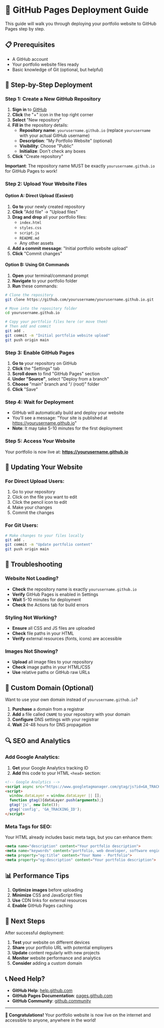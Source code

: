 # 🚀 GitHub Pages Deployment Guide

This guide will walk you through deploying your portfolio website to GitHub Pages step by step.

## 📋 Prerequisites

- A GitHub account
- Your portfolio website files ready
- Basic knowledge of Git (optional, but helpful)

## 🔧 Step-by-Step Deployment

### Step 1: Create a New GitHub Repository

1. **Sign in** to [GitHub](https://github.com)
2. **Click** the "+" icon in the top right corner
3. **Select** "New repository"
4. **Fill in** the repository details:
   - **Repository name**: `yourusername.github.io` (replace `yourusername` with your actual GitHub username)
   - **Description**: "My Portfolio Website" (optional)
   - **Visibility**: Choose "Public"
   - **Initialize**: Don't check any boxes
5. **Click** "Create repository"

**Important**: The repository name MUST be exactly `yourusername.github.io` for GitHub Pages to work!

### Step 2: Upload Your Website Files

#### Option A: Direct Upload (Easiest)

1. **Go to** your newly created repository
2. **Click** "Add file" → "Upload files"
3. **Drag and drop** all your portfolio files:
   - `index.html`
   - `styles.css`
   - `script.js`
   - `README.md`
   - Any other assets
4. **Add a commit message**: "Initial portfolio website upload"
5. **Click** "Commit changes"

#### Option B: Using Git Commands

1. **Open** your terminal/command prompt
2. **Navigate** to your portfolio folder
3. **Run** these commands:

```bash
# Clone the repository
git clone https://github.com/yourusername/yourusername.github.io.git

# Move into the repository folder
cd yourusername.github.io

# Copy your portfolio files here (or move them)
# Then add and commit
git add .
git commit -m "Initial portfolio website upload"
git push origin main
```

### Step 3: Enable GitHub Pages

1. **Go to** your repository on GitHub
2. **Click** the "Settings" tab
3. **Scroll down** to find "GitHub Pages" section
4. **Under "Source"**, select "Deploy from a branch"
5. **Choose** "main" branch and "/ (root)" folder
6. **Click** "Save"

### Step 4: Wait for Deployment

- GitHub will automatically build and deploy your website
- You'll see a message: "Your site is published at https://yourusername.github.io"
- **Note**: It may take 5-10 minutes for the first deployment

### Step 5: Access Your Website

Your portfolio is now live at: **https://yourusername.github.io**

## 🔄 Updating Your Website

### For Direct Upload Users:
1. Go to your repository
2. Click on the file you want to edit
3. Click the pencil icon to edit
4. Make your changes
5. Commit the changes

### For Git Users:
```bash
# Make changes to your files locally
git add .
git commit -m "Update portfolio content"
git push origin main
```

## 🐛 Troubleshooting

### Website Not Loading?
- **Check** the repository name is exactly `yourusername.github.io`
- **Verify** GitHub Pages is enabled in Settings
- **Wait** 5-10 minutes for deployment
- **Check** the Actions tab for build errors

### Styling Not Working?
- **Ensure** all CSS and JS files are uploaded
- **Check** file paths in your HTML
- **Verify** external resources (fonts, icons) are accessible

### Images Not Showing?
- **Upload** all image files to your repository
- **Check** image paths in your HTML/CSS
- **Use** relative paths or GitHub raw URLs

## 📱 Custom Domain (Optional)

Want to use your own domain instead of `yourusername.github.io`?

1. **Purchase** a domain from a registrar
2. **Add** a file called `CNAME` to your repository with your domain
3. **Configure** DNS settings with your registrar
4. **Wait** 24-48 hours for DNS propagation

## 🔍 SEO and Analytics

### Add Google Analytics:
1. **Get** your Google Analytics tracking ID
2. **Add** this code to your HTML `<head>` section:

```html
<!-- Google Analytics -->
<script async src="https://www.googletagmanager.com/gtag/js?id=GA_TRACKING_ID"></script>
<script>
  window.dataLayer = window.dataLayer || [];
  function gtag(){dataLayer.push(arguments);}
  gtag('js', new Date());
  gtag('config', 'GA_TRACKING_ID');
</script>
```

### Meta Tags for SEO:
Your HTML already includes basic meta tags, but you can enhance them:

```html
<meta name="description" content="Your portfolio description">
<meta name="keywords" content="portfolio, web developer, software engineer">
<meta property="og:title" content="Your Name - Portfolio">
<meta property="og:description" content="Your portfolio description">
```

## 📊 Performance Tips

1. **Optimize images** before uploading
2. **Minimize** CSS and JavaScript files
3. **Use** CDN links for external resources
4. **Enable** GitHub Pages caching

## 🎯 Next Steps

After successful deployment:

1. **Test** your website on different devices
2. **Share** your portfolio URL with potential employers
3. **Update** content regularly with new projects
4. **Monitor** website performance and analytics
5. **Consider** adding a custom domain

## 📞 Need Help?

- **GitHub Help**: [help.github.com](https://help.github.com)
- **GitHub Pages Documentation**: [pages.github.com](https://pages.github.com)
- **GitHub Community**: [github.community](https://github.community)

---

**🎉 Congratulations!** Your portfolio website is now live on the internet and accessible to anyone, anywhere in the world!
